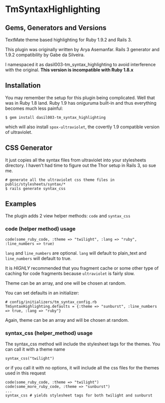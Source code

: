 # TmSyntaxHighlighting



## Gems, Generators and Versions

TextMate theme based highlighting for Ruby 1.9.2 and Rails 3.

This plugin was originally written by Arya Asemanfar.  Rails 3 generator and 1.9.2 compatibility by Gabe da Silveira.

I namespaced it as dasil003-tm_syntax_highlighting to avoid interference with the original. **This version is incompatible
with Ruby 1.8.x**



## Installation

You may remember the setup for this plugin being complicated.  Well that was in Ruby 1.8 land.  Ruby 1.9 has oniguruma
built-in and thus everything becomes much less painful:

    $ gem install dasil003-tm_syntax_highlighting

which will also install `spox-ultraviolet`, the covertly 1.9 compatible version of ultraviolet.



## CSS Generator

It just copies all the syntax files from ultraviolet into your stylesheets directory.  I haven't had time to figure out
the Thor setup in Rails 3, so sue me.

    # generate all the ultraviolet css theme files in public/stylesheets/syntax/*
    $ rails generate syntax_css



## Examples

The plugin adds 2 view helper methods: `code` and `syntax_css`


### code (helper method) usage

    code(some_ruby_code, :theme => "twilight", :lang => "ruby", :line_numbers => true)

`lang` and `line_numbers` are optional. `lang` will default to plain_text and `line_numbers` will default to true.

It is *HIGHLY* recommended that you fragment cache or some other type of caching for code fragments because `ultraviolet` is fairly slow.

Theme can be an array, and one will be chosen at random.

You can set defaults in an initializer:

    # config/initializers/tm_syntax_config.rb
    TmSyntaxHighlighting.defaults = {:theme => "sunburst", :line_numbers => true, :lang => "ruby"}

Again, theme can be an array and will be chosen at random.


### syntax_css (helper_method) usage

The syntax_css method will include the stylesheet tags for the themes. You can call it with a theme name

    syntax_css("twilight")

or if you call it with no options, it will include all the css files for the themes used in this request

    code(some_ruby_code, :theme => "twilight")
    code(some_more_ruby_code, :theme => "sunburst")
    ...
    syntax_css # yields stylesheet tags for both twilight and sunburst
